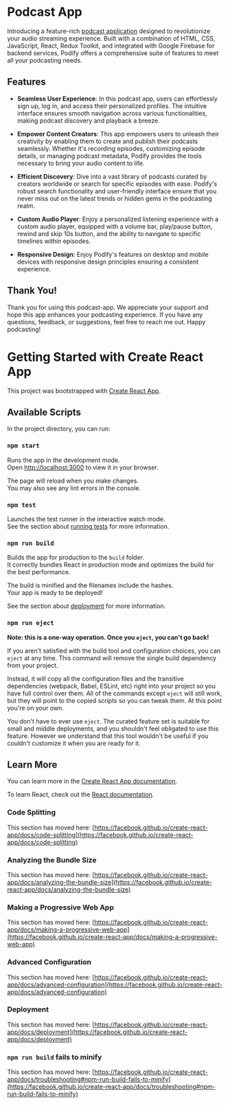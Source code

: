 # Podcast App

Introducing a feature-rich [podcast application](https://podcast-app-react-eosin.vercel.app/) designed to revolutionize your audio streaming experience. Built with a combination of HTML, CSS, JavaScript, React, Redux Toolkit, and integrated with Google Firebase for backend services, Podify offers a comprehensive suite of features to meet all your podcasting needs.

## Features

- **Seamless User Experience**: In this podcast app, users can effortlessly sign up, log in, and access their personalized profiles. The intuitive interface ensures smooth navigation across various functionalities, making podcast discovery and playback a breeze.
  
- **Empower Content Creators**: This app empowers users to unleash their creativity by enabling them to create and publish their podcasts seamlessly. Whether it's recording episodes, customizing episode details, or managing podcast metadata, Podify provides the tools necessary to bring your audio content to life.
  
- **Efficient Discovery**: Dive into a vast library of podcasts curated by creators worldwide or search for specific episodes with ease. Podify's robust search functionality and user-friendly interface ensure that you never miss out on the latest trends or hidden gems in the podcasting realm.
  
- **Custom Audio Player**: Enjoy a personalized listening experience with a custom audio player, equipped with a volume bar, play/pause button, rewind and skip 10s button, and the ability to navigate to specific timelines within episodes.

- **Responsive Design**: Enjoy Podify's features on desktop and mobile devices with responsive design principles ensuring a consistent experience.

## Thank You!

Thank you for using this podcast-app. We appreciate your support and hope this app enhances your podcasting experience. If you have any questions, feedback, or suggestions, feel free to reach me out. Happy podcasting!



# Getting Started with Create React App

This project was bootstrapped with [Create React App](https://github.com/facebook/create-react-app).

## Available Scripts

In the project directory, you can run:

### `npm start`

Runs the app in the development mode.\
Open [http://localhost:3000](http://localhost:3000) to view it in your browser.

The page will reload when you make changes.\
You may also see any lint errors in the console.

### `npm test`

Launches the test runner in the interactive watch mode.\
See the section about [running tests](https://facebook.github.io/create-react-app/docs/running-tests) for more information.

### `npm run build`

Builds the app for production to the `build` folder.\
It correctly bundles React in production mode and optimizes the build for the best performance.

The build is minified and the filenames include the hashes.\
Your app is ready to be deployed!

See the section about [deployment](https://facebook.github.io/create-react-app/docs/deployment) for more information.

### `npm run eject`

**Note: this is a one-way operation. Once you `eject`, you can't go back!**

If you aren't satisfied with the build tool and configuration choices, you can `eject` at any time. This command will remove the single build dependency from your project.

Instead, it will copy all the configuration files and the transitive dependencies (webpack, Babel, ESLint, etc) right into your project so you have full control over them. All of the commands except `eject` will still work, but they will point to the copied scripts so you can tweak them. At this point you're on your own.

You don't have to ever use `eject`. The curated feature set is suitable for small and middle deployments, and you shouldn't feel obligated to use this feature. However we understand that this tool wouldn't be useful if you couldn't customize it when you are ready for it.

## Learn More

You can learn more in the [Create React App documentation](https://facebook.github.io/create-react-app/docs/getting-started).

To learn React, check out the [React documentation](https://reactjs.org/).

### Code Splitting

This section has moved here: [https://facebook.github.io/create-react-app/docs/code-splitting](https://facebook.github.io/create-react-app/docs/code-splitting)

### Analyzing the Bundle Size

This section has moved here: [https://facebook.github.io/create-react-app/docs/analyzing-the-bundle-size](https://facebook.github.io/create-react-app/docs/analyzing-the-bundle-size)

### Making a Progressive Web App

This section has moved here: [https://facebook.github.io/create-react-app/docs/making-a-progressive-web-app](https://facebook.github.io/create-react-app/docs/making-a-progressive-web-app)

### Advanced Configuration

This section has moved here: [https://facebook.github.io/create-react-app/docs/advanced-configuration](https://facebook.github.io/create-react-app/docs/advanced-configuration)

### Deployment

This section has moved here: [https://facebook.github.io/create-react-app/docs/deployment](https://facebook.github.io/create-react-app/docs/deployment)

### `npm run build` fails to minify

This section has moved here: [https://facebook.github.io/create-react-app/docs/troubleshooting#npm-run-build-fails-to-minify](https://facebook.github.io/create-react-app/docs/troubleshooting#npm-run-build-fails-to-minify)
